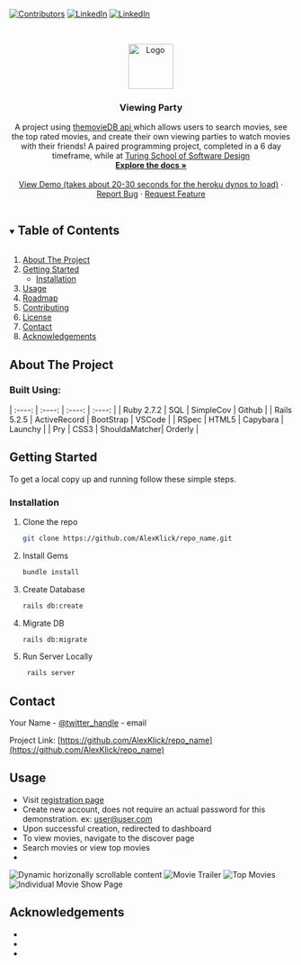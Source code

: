 
<!-- PROJECT SHIELDS -->
<!--
*** I'm using markdown "reference style" links for readability.
*** Reference links are enclosed in brackets [ ] instead of parentheses ( ).
*** See the bottom of this document for the declaration of the reference variables
*** for contributors-url, forks-url, etc. This is an optional, concise syntax you may use.
*** https://www.markdownguide.org/basic-syntax/#reference-style-links
-->

[![Contributors][contributors-shield]](https://www.github.com/AlexKlick/viewing_party/contributors)
[![LinkedIn][linkedin-shield]](https://www.linkedin.com/in/alex-klick/)
[![LinkedIn][linkedin-shield]](https://www.linkedin.com/in/lee-hopper/)


<!-- PROJECT LOGO -->
<br />
<p align="center">
  <a href="https://github.com/AlexKlick/viewing_party/">
    <img src="https://pyxis.nymag.com/v1/imgs/4da/630/2ec94af82a77404f4c98e1b6be9dd4e0b2-27-facebook-watch-party-logo.rsocial.w1200.jpg" alt="Logo" width="80" height="80">
  </a>

  <h3 align="center">Viewing Party</h3>

  <p align="center">
  A project using <a href="https://www.themoviedb.org/settings/api">themovieDB api </a> which allows users to search movies, see the top rated movies, and create their own viewing parties to watch movies with their friends! A paired programming project, completed in a 6 day timeframe, while at <a href="https://turing.edu/">Turing School of Software Design</a>
    <br />
    <a href="https://github.com/AlexKlick/viewing_party"><strong>Explore the docs »</strong></a>
    <br />
    <br />
    <a href="https://viewing-partie.herokuapp.com/">View Demo (takes about 20-30 seconds for the heroku dynos to load)</a>
    ·
    <a href="https://github.com/AlexKlick/viewing_party/issues">Report Bug</a>
    ·
    <a href="https://github.com/AlexKlick/viewing_party/issues">Request Feature</a>
  </p>
</p>



<!-- TABLE OF CONTENTS -->
<details open="open">
  <summary><h2 style="display: inline-block">Table of Contents</h2></summary>
  <ol>
    <li>
      <a href="#about-the-project">About The Project</a>
    <li>
      <a href="#getting-started">Getting Started</a>
      <ul>
        <li><a href="#installation">Installation</a></li>
      </ul>
    </li>
    <li><a href="#usage">Usage</a></li>
    <li><a href="#roadmap">Roadmap</a></li>
    <li><a href="#contributing">Contributing</a></li>
    <li><a href="#license">License</a></li>
    <li><a href="#contact">Contact</a></li>
    <li><a href="#acknowledgements">Acknowledgements</a></li>
  </ol>
</details>



<!-- ABOUT THE PROJECT -->
## About The Project 
   ### Built Using:
|   :----:    |    :----:     |    :----:     |    :----:     |
| Ruby 2.7.2  | SQL           | SimpleCov     | Github        |
| Rails 5.2.5 | ActiveRecord  | BootStrap     | VSCode        |
| RSpec       | HTML5         | Capybara      | Launchy       |
| Pry         | CSS3          | ShouldaMatcher| Orderly       |

## Getting Started

To get a local copy up and running follow these simple steps.

### Installation

1. Clone the repo
   ```sh
   git clone https://github.com/AlexKlick/repo_name.git
   ```
2. Install Gems
     ```sh
   bundle install
   ```
3. Create Database
     ```sh
    rails db:create
   ```
4. Migrate DB
    ```sh
    rails db:migrate
   ```
5. Run Server Locally
   ```sh
    rails server
   ```


<!-- CONTACT -->
## Contact

Your Name - [@twitter_handle](https://twitter.com/twitter_handle) - email

Project Link: [https://github.com/AlexKlick/repo_name](https://github.com/AlexKlick/repo_name)

<!-- USAGE EXAMPLES -->
## Usage
- Visit <a href="https://viewing-partie.herokuapp.com/users/new">registration page</a> 
- Create new account, does not require an actual password for this demonstration. ex: user@user.com
- Upon successful creation, redirected to dashboard
- To view movies, navigate to the discover page
- Search movies or view top movies
- 
![Dynamic horizonally scrollable content](https://user-images.githubusercontent.com/60951642/137776834-ee15d515-bbf0-4eaa-9286-c0d566fc2fba.png)
![Movie Trailer](https://user-images.githubusercontent.com/60951642/137793918-4a379a46-7b5a-43ab-8333-92da1e27f7a9.png)
![Top Movies](https://user-images.githubusercontent.com/60951642/137794042-beb4c97f-ab5e-4671-b3b5-608bc3a3a2df.png)
![Individual Movie Show Page](https://user-images.githubusercontent.com/60951642/137794242-19f90ead-d5a8-4810-9141-47eadbc44fdc.png)

## Acknowledgements

* []()
* []()
* []()



<!-- MARKDOWN LINKS & IMAGES -->
<!-- https://www.markdownguide.org/basic-syntax/#reference-style-links -->
[contributors-shield]: https://img.shields.io/github/contributors/AlexKlick/repo.svg?style=for-the-badge
[contributors-url]: https://github.com/AlexKlick/repo_name/graphs/contributors
[forks-shield]: https://img.shields.io/github/forks/AlexKlick/repo.svg?style=for-the-badge
[forks-url]: https://github.com/AlexKlick/repo_name/network/members
[stars-shield]: https://img.shields.io/github/stars/AlexKlick/repo.svg?style=for-the-badge
[stars-url]: https://github.com/AlexKlick/repo_name/stargazers
[issues-shield]: https://img.shields.io/github/issues/AlexKlick/repo.svg?style=for-the-badge
[issues-url]: https://github.com/AlexKlick/repo_name/issues
[license-shield]: https://img.shields.io/github/license/AlexKlick/repo.svg?style=for-the-badge
[license-url]: https://github.com/AlexKlick/repo_name/blob/master/LICENSE.txt
[linkedin-shield]: https://img.shields.io/badge/-LinkedIn-black.svg?style=for-the-badge&logo=linkedin&colorB=555
[linkedin-url]: https://linkedin.com/in/AlexKlick
